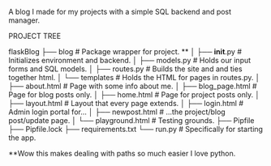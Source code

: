 A blog I made for my projects with a simple SQL backend and post manager. 


PROJECT TREE

flaskBlog
├── blog			# Package wrapper for project. **
│   ├── __init__.py		# Initializes environment and backend.
│   ├── models.py		# Holds our input forms and SQL models.
│   ├── routes.py		# Builds the site and and ties together html.
│   └── templates		# Holds the HTML for pages in routes.py.
│       ├── about.html			# Page with some info about me.
│       ├── blog_page.html		# Page for blog posts only.
│       ├── home.html			# Page for project posts only.
│       ├── layout.html			# Layout that every page extends.
│       ├── login.html			# Admin login portal for...
│       ├── newpost.html		# ...the project/blog post/update page.
│	    └── playground.html		# Testing grounds.
├── Pipfile
├── Pipfile.lock
├── requirements.txt
└── run.py	# Specifically for starting the app.

**Wow this makes dealing with paths so much easier I love python.

